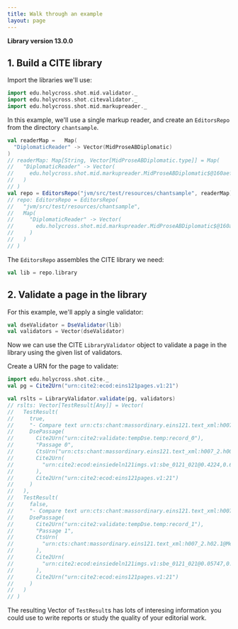 ```yaml
---
title: Walk through an example
layout: page
---
```


**Library version 13.0.0**


## 1. Build a CITE library

Import the libraries we'll use:


```scala
import edu.holycross.shot.mid.validator._
import edu.holycross.shot.citevalidator._
import edu.holycross.shot.mid.markupreader._
```

In this example, we'll use a single markup reader, and create an `EditorsRepo`
from the directory `chantsample`.




```scala
val readerMap =   Map(
  "DiplomaticReader" -> Vector(MidProseABDiplomatic)
)
// readerMap: Map[String, Vector[MidProseABDiplomatic.type]] = Map(
//   "DiplomaticReader" -> Vector(
//     edu.holycross.shot.mid.markupreader.MidProseABDiplomatic$@160aef4b
//   )
// )
val repo = EditorsRepo("jvm/src/test/resources/chantsample", readerMap)
// repo: EditorsRepo = EditorsRepo(
//   "jvm/src/test/resources/chantsample",
//   Map(
//     "DiplomaticReader" -> Vector(
//       edu.holycross.shot.mid.markupreader.MidProseABDiplomatic$@160aef4b
//     )
//   )
// )
```

The `EditorsRepo` assembles the CITE library we need:


```scala
val lib = repo.library
```


## 2. Validate a page in the library

For this example, we'll apply a single validator:


```scala
val dseValidator = DseValidator(lib)
val validators = Vector(dseValidator)
```

Now we can use the CITE `LibraryValidator` object to validate a page in the library using the given list of validators.

Create a URN for the page to validate:

```scala
import edu.holycross.shot.cite._
val pg = Cite2Urn("urn:cite2:ecod:eins121pages.v1:21")
```

```scala
val rslts = LibraryValidator.validate(pg, validators)
// rslts: Vector[TestResult[Any]] = Vector(
//   TestResult(
//     true,
//     "- Compare text urn:cts:chant:massordinary.eins121.text_xml:h007_2.h00.1 to image [![Linked to zoomble image](http://www.homermultitext.org/iipsrv?IIIF=/project/homer/pyramidal/deepzoom/ecod/einsiedeln121imgs/v1/sbe_0121_021.tif/pct:42.24,67.53,29.02,6.05/2000,/0/default.jpg)](http://www.homermultitext.org/ict2/?urn=urn:cite2:ecod:einsiedeln121imgs.v1:sbe_0121_021@0.4224,0.6753,0.2902,0.06050)Text passage urn:cts:chant:massordinary.eins121.text_xml:h007_2.h00.1 found in corpus. ",
//     DsePassage(
//       Cite2Urn("urn:cite2:validate:tempDse.temp:record_0"),
//       "Passage 0",
//       CtsUrn("urn:cts:chant:massordinary.eins121.text_xml:h007_2.h00.1"),
//       Cite2Urn(
//         "urn:cite2:ecod:einsiedeln121imgs.v1:sbe_0121_021@0.4224,0.6753,0.2902,0.06050"
//       ),
//       Cite2Urn("urn:cite2:ecod:eins121pages.v1:21")
//     )
//   ),
//   TestResult(
//     false,
//     "- Compare text urn:cts:chant:massordinary.eins121.text_xml:h007_2.h02.1@Mem-h02.1@in to image [![Linked to zoomble image](http://www.homermultitext.org/iipsrv?IIIF=/project/homer/pyramidal/deepzoom/ecod/einsiedeln121imgs/v1/sbe_0121_021.tif/pct:5.747,65.69,67.69,20.52/2000,/0/default.jpg)](http://www.homermultitext.org/ict2/?urn=urn:cite2:ecod:einsiedeln121imgs.v1:sbe_0121_021@0.05747,0.6569,0.6769,0.2052)Indexed passage urn:cts:chant:massordinary.eins121.text_xml:h007_2.h02.1@Mem-h02.1@in **NOT FOUND** in text corpus.",
//     DsePassage(
//       Cite2Urn("urn:cite2:validate:tempDse.temp:record_1"),
//       "Passage 1",
//       CtsUrn(
//         "urn:cts:chant:massordinary.eins121.text_xml:h007_2.h02.1@Mem-h02.1@in"
//       ),
//       Cite2Urn(
//         "urn:cite2:ecod:einsiedeln121imgs.v1:sbe_0121_021@0.05747,0.6569,0.6769,0.2052"
//       ),
//       Cite2Urn("urn:cite2:ecod:eins121pages.v1:21")
//     )
//   )
// )
```

The resulting Vector of `TestResult`s has lots of interesing information you could use to write reports or study the quality of your editorial work.

